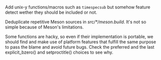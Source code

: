 Add unix-y functions/macros such as `timespecsub` but somehow feature detect
wether they should be included or not.

Deduplicate repetitive Meson sources in _src/*/meson.build_. It's not so simple
because of Meson's limitations.

Some functions are hacky, so even if their implementation is portable, we should
find and make use of platform features that fulfill the same purpose to pass the
blame and avoid future bugs.
Check the preferred and the last explicit_bzero() and setproctitle()
choices to see why.
